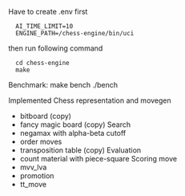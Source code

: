 Have to create .env first
```terminal
  AI_TIME_LIMIT=10
  ENGINE_PATH=/chess-engine/bin/uci
```
then run following command
```terminal
  cd chess-engine
  make
```
Benchmark:
  make bench
  ./bench

Implemented
Chess representation and movegen
 - bitboard (copy)
 - fancy magic board (copy)
Search
 - negamax with alpha-beta cutoff
 - order moves
 - transposition table (copy)
Evaluation
 - count material with piece-square
Scoring move
  - mvv_lva
  - promotion
  - tt_move